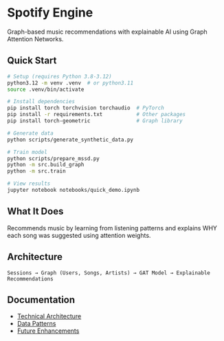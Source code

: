# Spotify Engine

Graph-based music recommendations with explainable AI using Graph Attention Networks.

## Quick Start

```bash
# Setup (requires Python 3.8-3.12)
python3.12 -m venv .venv  # or python3.11
source .venv/bin/activate

# Install dependencies
pip install torch torchvision torchaudio  # PyTorch
pip install -r requirements.txt           # Other packages
pip install torch-geometric               # Graph library

# Generate data
python scripts/generate_synthetic_data.py

# Train model
python scripts/prepare_mssd.py
python -m src.build_graph
python -m src.train

# View results
jupyter notebook notebooks/quick_demo.ipynb
```

## What It Does

Recommends music by learning from listening patterns and explains WHY each song was suggested using attention weights.

## Architecture

```text
Sessions → Graph (Users, Songs, Artists) → GAT Model → Explainable Recommendations
```

## Documentation

- [Technical Architecture](docs/technical/architecture.md)
- [Data Patterns](docs/technical/data-patterns.md)
- [Future Enhancements](docs/future/)
